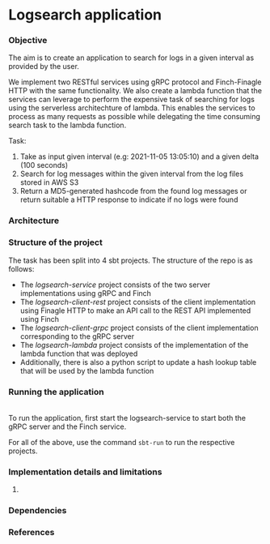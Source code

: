 # Logsearch application

### Objective
The aim is to create an application to search for logs in a given interval as provided by the user.

We implement two RESTful services using gRPC protocol and Finch-Finagle HTTP with the same functionality. We also create a lambda function that the services can leverage to perform the expensive task of searching for logs using the serverless architechture of lambda. This enables the services to process as many requests as possible while delegating the time consuming search task to the lambda function.

Task:

1. Take as input given interval (e.g: 2021-11-05 13:05:10) and a given delta (100 seconds)
2. Search for log messages within the given interval from the log files stored in AWS S3
3. Return a MD5-generated hashcode from the found log messages or return suitable a HTTP response to indicate if no logs were found

### Architecture


### Structure of the project

The task has been split into 4 sbt projects. The structure of the repo is as follows:
* The *logsearch-service* project consists of the two server implementations using gRPC and Finch
* The *logsearch-client-rest* project consists of the client implementation using Finagle HTTP to make an API call to the REST API implemented using Finch
* The *logsearch-client-grpc* project consists of the client implementation corresponding to the gRPC server
* The *logsearch-lambda* project consists of the implementation of the lambda function that was deployed
* Additionally, there is also a python script to update a hash lookup table that will be used by the lambda function

### Running the application
\
To run the application, first start the logsearch-service to start both the gRPC server and the Finch service. 

For all of the above, use the command `sbt-run` to run the respective projects.

### Implementation details and limitations
1. 
### Dependencies

### References

